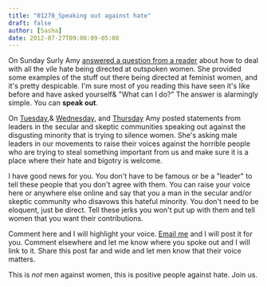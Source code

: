 ```yaml
---
title: "01270_Speaking out against hate"
draft: false
author: [Sasha]
date: 2012-07-27T09:00:09-05:00
---
```


On Sunday Surly Amy [answered a question from a reader](http://skepchick.org/2012/07/ask-surly-amy-how-to-deal-with-hate/) about how to deal with all the vile hate being directed at outspoken women. She provided some examples of the stuff out there being directed at feminist women, and it's pretty despicable. I'm sure most of you reading this have seen it's like before and have asked yourself&  "What can I do?" The answer is alarmingly simple. You can __speak out__.

On [Tuesday](http://skepchick.org/2012/07/speaking-out-against-hate-directed-at-women-david-silverman/),&  [Wednesday](http://skepchick.org/2012/07/speaking-out-against-hate-directed-at-women-dale-mcgowan/), and [Thursday](http://skepchick.org/2012/07/speaking-out-against-hate-directed-at-women-ronald-a-lindsay/) Amy posted statements from leaders in the secular and skeptic communities speaking out against the disgusting minority that is trying to silence women. She's asking male leaders in our movements to raise their voices against the horrible people who are trying to steal something important from us and make sure it is a place where their hate and bigotry is welcome.

I have good news for you. You don't have to be famous or be a "leader" to tell these people that you don't agree with them. You can raise your voice here or anywhere else online and say that you a man in the secular and/or skeptic community who disavows this hateful minority. You don't need to be eloquent, just be direct. Tell these jerks you won't put up with them and tell women that you want their contributions.

Comment here and I will highlight your voice. [Email me](mailto:sasha@womenthinking.org) and I will post it for you. Comment elsewhere and let me know where you spoke out and I will link to it. Share this post far and wide and let men know that their voice matters.

This is _not_ men against women, this is positive people against hate. Join us.
